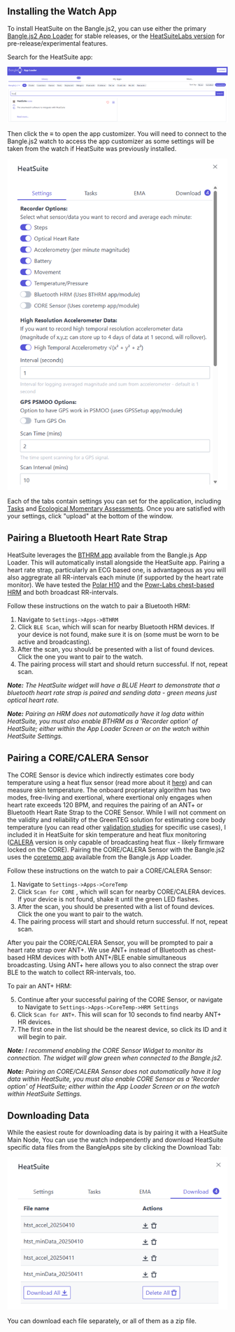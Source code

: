 ## Installing the Watch App

To install HeatSuite on the Bangle.js2, you can use either the primary [Bangle.js2 App Loader](https://banglejs.com/apps) for stable releases, or the [HeatSuiteLabs version](https://heatsuitelabs.github.io/BangleApps/) for pre-release/experimental features. 

Search for the HeatSuite app:

![HeatSuite Search on BangleApps](../assets/heatsuite_bangleapps.png)

Then click the &equiv; to open the app customizer. You will need to connect to the Bangle.js2 watch to access the app customizer as some settings will be taken from the watch if HeatSuite was previously installed.

![HeatSuite BangleApps Customizer Window](../assets/heatsuite_bangleapps_customizer.png)

Each of the tabs contain settings you can set for the application, including [Tasks](watchapp-tasks.md) and [Ecological Momentary Assessments](watchapp-ema.md). Once you are satisfied with your settings, click "upload" at the bottom of the window. 

## Pairing a Bluetooth Heart Rate Strap

HeatSuite leverages the [BTHRM app](https://github.com/espruino/BangleApps/tree/master/apps/bthrm) available from the Bangle.js App Loader. This will automatically install alongside the HeatSuite app. Pairing a heart rate strap, particularly an ECG based one, is advantageous as you will also aggregrate all RR-intervals each minute (if supported by the heart rate monitor). We have tested the [Polar H10](https://www.polar.com/us-en/sensors/h10-heart-rate-sensor) and the [Powr-Labs chest-based HRM](https://www.powr-labs.com/products/powr-labs-pulsr-chest-heart-rate-monitor-ant-bluetooth-4-0-dualband) and both broadcast RR-intervals.

Follow these instructions on the watch to pair a Bluetooth HRM:
1. Navigate to `Settings->Apps->BTHRM`
2. Click `BLE Scan`, which will scan for nearby Bluetooth HRM devices. If your device is not found, make sure it is on (some must be worn to be active and broadcasting).
3. After the scan, you should be presented with a list of found devices. Click the one you want to pair to the watch.
4. The pairing process will start and should return successful. If not, repeat scan.

*__Note:__ The HeatSuite widget will have a BLUE Heart to demonstrate that a bluetooth heart rate strap is paired and sending data - green means just optical heart rate.*

*__Note:__ Pairing an HRM does not automatically have it log data within HeatSuite, you must also enable BTHRM as a 'Recorder option' of HeatSuite; either within the App Loader Screen or on the watch within HeatSuite Settings.*

## Pairing a CORE/CALERA Sensor

The CORE Sensor is device which indirectly estimates core body temperature using a heat flux sensor (read more about it [here](https://corebodytemp.com/pages/core-sensor-technology)) and can measure skin temperature. The onboard proprietary algorithm has two modes, free-living and exertional, where exertional only engages when heart rate exceeds 120 BPM, and requires the pairing of an ANT+ or Bluetooth Heart Rate Strap to the CORE Sensor. While I will not comment on the validity and reliability of the GreenTEG solution for estimating core body temperature (you can read other [validation studies](https://scholar.google.ca/scholar?hl=en&as_sdt=0%2C5&q=%22CORE+Sensor%22+%26%26+%22GreenTEG%22&btnG=) for specific use cases), I included it in HeatSuite for skin temperature and heat flux monitoring ([CALERA](https://info.greenteg.com/calera-research) version is only capable of broadcasting heat flux - likely firmware locked on the CORE). Pairing the CORE/CALERA Sensor with the Bangle.js2 uses the [coretemp app](https://github.com/espruino/BangleApps/tree/master/apps/coretemp) available from the Bangle.js App Loader. 

Follow these instructions on the watch to pair a CORE/CALERA Sensor:

1. Navigate to `Settings->Apps->CoreTemp`
2. Click `Scan for CORE` , which will scan for nearby CORE/CALERA devices. If your device is not found, shake it until the green LED flashes.
3. After the scan, you should be presented with a list of found devices. Click the one you want to pair to the watch.
4. The pairing process will start and should return successful. If not, repeat scan.

After you pair the CORE/CALERA Sensor, you will be prompted to pair a heart rate strap over ANT+. We use ANT+ instead of Bluetooth as chest-based HRM devices with both ANT+/BLE enable simultaneous broadcasting. Using ANT+ here allows you to also connect the strap over BLE to the watch to collect RR-intervals, too. 

To pair an ANT+ HRM:

5. Continue after your successful pairing of the CORE Sensor, or navigate to Navigate to `Settings->Apps->CoreTemp->HRM Settings`
6. Click `Scan for ANT+`. This will scan for 10 seconds to find nearby ANT+ HR devices. 
7. The first one in the list should be the nearest device, so click its ID and it will begin to pair.

*__Note:__ I recommend enabling the CORE Sensor Widget to monitor its connection. The widget will glow green when connected to the Bangle.js2.*

*__Note:__ Pairing an CORE/CALERA Sensor does not automatically have it log data within HeatSuite, you must also enable CORE Sensor as a 'Recorder option' of HeatSuite; either within the App Loader Screen or on the watch within HeatSuite Settings.*

## Downloading Data

While the easiest route for downloading data is by pairing it with a HeatSuite Main Node, You can use the watch independently and download HeatSuite specific data files from the BangleApps site by clicking the Download Tab:

![HeatSuite BangleApps Downloads](../assets/heatsuite_bangleapps_downloads.png)

You can download each file separately, or all of them as a zip file.
